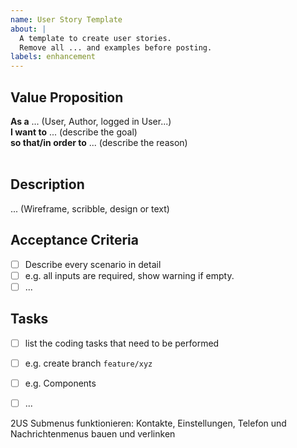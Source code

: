 ```yaml
---
name: User Story Template
about: |
  A template to create user stories.
  Remove all ... and examples before posting.
labels: enhancement
---
```


## Value Proposition

**As a** ... (User, Author, logged in User...)  
**I want to** ... (describe the goal)  
**so that/in order to** ... (describe the reason)  
​

## Description

... (Wireframe, scribble, design or text)
​

## Acceptance Criteria

- [ ] Describe every scenario in detail
- [ ] e.g. all inputs are required, show warning if empty.
- [ ] ...
      ​

## Tasks

- [ ] list the coding tasks that need to be performed
- [ ] e.g. create branch `feature/xyz`
- [ ] e.g. Components

- [ ] ...


2US
Submenus funktionieren:
Kontakte, Einstellungen, Telefon und Nachrichtenmenus
bauen und verlinken